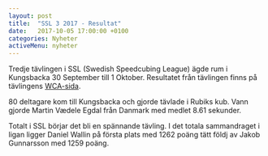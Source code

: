 ```yaml
---
layout: post
title:  "SSL 3 2017 - Resultat"
date:   2017-10-05 17:00:00 +0100
categories: Nyheter
activeMenu: nyheter
---
```

Tredje tävlingen i SSL (Swedish Speedcubing League) ägde rum i Kungsbacka 30 September till 1 Oktober. 
Resultatet från tävlingen finns på tävlingens [WCA-sida](https://www.worldcubeassociation.org/competitions/SSL3Kungsbacka2017). 

80 deltagare kom till Kungsbacka och gjorde tävlade i Rubiks kub. Vann gjorde Martin Vædele Egdal från Danmark med medlet 8.61 sekunder. 

Totalt i SSL börjar det bli en spännande tävling. I det totala sammandraget i ligan ligger Daniel Wallin på första plats med 1262 poäng tätt földj av Jakob Gunnarsson med 1259 poäng. 
